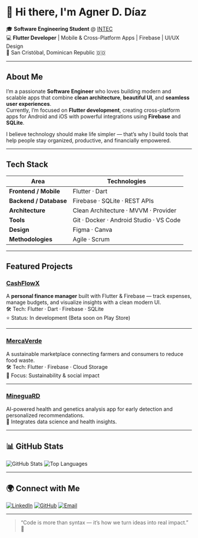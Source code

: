 # 👋 Hi there, I'm **Agner D. Díaz**

🎓 **Software Engineering Student** @ [INTEC](https://www.intec.edu.do)  
💻 **Flutter Developer** | Mobile & Cross-Platform Apps | Firebase | UI/UX Design  
📍 San Cristóbal, Dominican Republic 🇩🇴  

---

##  About Me

I’m a passionate **Software Engineer** who loves building modern and scalable apps that combine **clean architecture**, **beautiful UI**, and **seamless user experiences**.  
Currently, I’m focused on **Flutter development**, creating cross-platform apps for Android and iOS with powerful integrations using **Firebase** and **SQLite**.

I believe technology should make life simpler — that’s why I build tools that help people stay organized, productive, and financially empowered.  

---

## Tech Stack

| Area | Technologies |
|------|---------------|
| **Frontend / Mobile** | Flutter · Dart |
| **Backend / Database** | Firebase · SQLite · REST APIs |
| **Architecture** | Clean Architecture · MVVM · Provider |
| **Tools** | Git · Docker · Android Studio · VS Code |
| **Design** | Figma · Canva |
| **Methodologies** | Agile · Scrum |

---

##  Featured Projects

### [CashFlowX](https://github.com/agnerdiaz/CashFlowX)
A **personal finance manager** built with Flutter & Firebase — track expenses, manage budgets, and visualize insights with a clean modern UI.  
🛠 Tech: Flutter · Dart · Firebase · SQLite  
⭐ Status: In development (Beta soon on Play Store)

---

### [MercaVerde](#)
A sustainable marketplace connecting farmers and consumers to reduce food waste.  
🛠 Tech: Flutter · Firebase · Cloud Storage  
🎯 Focus: Sustainability & social impact

---

### [MineguaRD](#)
AI-powered health and genetics analysis app for early detection and personalized recommendations.  
🧠 Integrates data science and health insights.

---

## 📊 GitHub Stats

![GitHub Stats](https://github-readme-stats.vercel.app/api?username=agnerddiaz&show_icons=true&theme=tokyonight)
![Top Languages](https://github-readme-stats.vercel.app/api/top-langs/?username=agnerddiaz&layout=compact&theme=tokyonight)

---

## 🌍 Connect with Me

[![LinkedIn](https://img.shields.io/badge/LinkedIn-Agner%20Díaz-blue?style=flat&logo=linkedin)](https://www.linkedin.com/in/agnerdiaz)
[![GitHub](https://img.shields.io/badge/GitHub-AgnerDDiaz-black?style=flat&logo=github)](https://github.com/AgnerDDiaz)
[![Email](https://img.shields.io/badge/Email-agnerdiazenc%40gmail.com-red?style=flat&logo=gmail)](mailto:agnerdiazenc@gmail.com)

---

> “Code is more than syntax — it’s how we turn ideas into real impact.” 🚀
